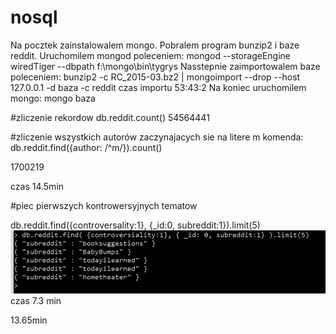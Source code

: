 # nosql

Na pocztek zainstalowalem mongo. Pobralem program bunzip2 i baze reddit.
Uruchomilem mongod poleceniem: mongod --storageEngine wiredTiger --dbpath f:\mongo\bin\tygrys
Nasstepnie zaimportowalem baze poleceniem: bunzip2 -c RC_2015-03.bz2 | mongoimport --drop --host 127.0.0.1 -d baza -c reddit
czas importu 53:43:2
Na koniec uruchomilem mongo: mongo baza


#zliczenie rekordow
db.reddit.count()
54564441

#zliczenie wszystkich autorów zaczynajacych sie na litere m
komenda: db.reddit.find({author: /^m/}).count()

1700219

czas 14.5min

#piec pierwszych kontrowersyjnych tematow

db.reddit.find({controversality:1}, {_id:0, subreddit:1}).limit(5)
![GitHub Logo](1.png)
czas 7.3 min

13.65min
